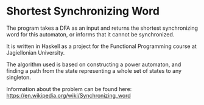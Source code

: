 # Shortest Synchronizing Word

The program takes a DFA as an input and returns the shortest synchronizing word
for this automaton, or informs that it cannot be synchronized.

It is written in Haskell as a project for the Functional Programming course
at Jagiellonian University.

The algorithm used is based on constructing a power automaton, and finding a path
from the state representing a whole set of states to any singleton.

Information about the problem can be found here:
https://en.wikipedia.org/wiki/Synchronizing_word